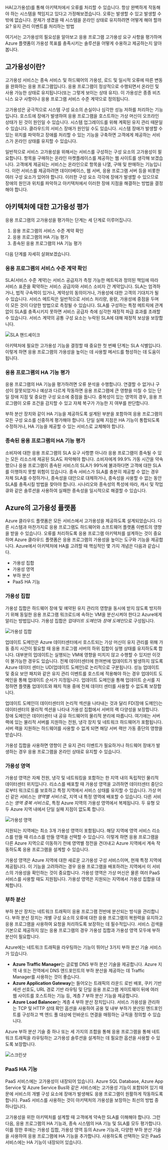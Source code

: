 HA(고가용성)를 통해 아키텍처에서 오류를 처리할 수 있습니다. 항상 완벽하게 작동해야 하는 시스템을 책임지고 있다고 가정해보겠습니다. 오류는 발생할 수 있고 발생할 수 밖에 없습니다. 문제가 생겼을 때 시스템을 온라인 상태로 유지하려면 어떻게 해야 할까요? 유지 관리 이벤트를 처리하는 방법

여기서는 고가용성의 필요성을 알아보고 응용 프로그램 고가용성 요구 사항을 평가하며 Azure 플랫폼이 가용성 목표를 충족시키는 솔루션을 어떻게 수용하고 제공하는지 알아봅니다.

## <a name="what-is-high-availability"></a>고가용성이란?

고가용성 서비스는 종속 서비스 및 하드웨어의 가용성, 로드 및 일시적 오류에 따른 변동을 완화하는 응용 프로그램입니다. 응용 프로그램이 정상적으로 수행되면서 온라인 및 사용 가능한 상태로 유지됩니다(또는 그렇게 보이는 상태 유지). 이 가용성은 종종 비즈니스 요구 사항이나 응용 프로그램 서비스 수준 계약으로 정의됩니다.

고가용성은 궁극적으로 시스템 구성 요소의 손실이나 심각한 성능 저하를 처리하는 기능입니다. 호스트에 장애가 발생하여 응용 프로그램을 호스트하는 가상 머신이 오프라인 상태가 된 것이 원인일 수 있습니다. 시스템 업그레이드를 위해 계획된 유지 관리 때문일 수 있습니다. 클라우드의 서비스 장애가 원인일 수도 있습니다. 시스템 장애가 발생할 수 있는 위치를 파악하고 장애를 처리할 수 있는 기능을 구축하면 고객에게 제공하는 서비스가 온라인 상태를 유지할 수 있습니다.

일반적으로 서비스 고가용성을 위해서는 서비스를 구성하는 구성 요소의 고가용성이 필요합니다. 항목을 구매하는 온라인 마켓플레이스를 제공하는 웹 사이트를 생각해 보겠습니다. 고객에게 제공되는 서비스는 온라인으로 항목을 나열, 구매 및 판매하는 기능입니다. 이런 서비스를 제공하려면 데이터베이스, 웹 서버, 응용 프로그램 서버 등을 비롯한 여러 구성 요소가 있어야 합니다. 이러한 구성 요소 각각에 장애가 발생할 수 있으므로 장애의 원인과 위치를 파악하고 아키텍처에서 이러한 장애 지점을 해결하는 방법을 결정해야 합니다.

## <a name="evaluate-high-availability-for-your-architecture"></a>아키텍처에 대한 고가용성 평가

응용 프로그램의 고가용성을 평가하는 단계는 세 단계로 이루어집니다.

1. 응용 프로그램의 서비스 수준 계약 확인
1. 응용 프로그램의 HA 기능 평가
1. 종속된 응용 프로그램의 HA 기능 평가

다음 단계를 자세히 살펴보겠습니다.

### <a name="determine-the-service-level-agreement-of-your-application"></a>응용 프로그램의 서비스 수준 계약 확인

SLA(서비스 수준 계약)는 서비스 공급자가 측정 가능한 메트릭과 정의된 책임에 따라 서비스 표준을 확약하는 서비스 공급자와 서비스 소비자 간 계약입니다. SLA는 엄격하거나, 법적 구속력이 있거나, 계약상의 동의이거나, 가용성에 대한 고객의 기대치가 될 수 있습니다. 서비스 메트릭은 일반적으로 서비스 처리량, 용량, 가용성에 중점을 두며 이 모든 것이 다양한 방법으로 측정될 수 있습니다. SLA를 구성하는 특정 메트릭에 관계없이 SLA를 충족시키지 못하면 서비스 공급자 측에 심각한 재정적 파급 효과를 초래할 수 있습니다. 서비스 계약의 공통 구성 요소는 누락된 SLA에 대해 재정적 보상을 보장합니다.

![SLA 핸드셰이크](../media-draft/SLAHandshake.png)

아키텍처에 필요한 고가용성 기능을 결정할 때 중요한 첫 번째 단계는 SLA 식별입니다. 이렇게 하면 응용 프로그램의 가용성을 높이는 데 사용할 메서드를 형성하는 데 도움이 됩니다.

### <a name="evaluate-the-ha-capabilities-of-the-application"></a>응용 프로그램의 HA 기능 평가

응용 프로그램의 HA 기능을 평가하려면 오류 분석을 수행합니다. 연결할 수 없거나 구성이 잘못되었거나 예상과 다르게 작동하면 응용 프로그램에 큰 영향을 미칠 수 있는 단일 장애 지점 및 중요한 구성 요소에 중점을 둡니다. 중복성이 있는 영역의 경우, 응용 프로그램이 오류 조건을 감지할 수 있고 자체 복구가 가능한 지 여부를 판단합니다.

부하 분산 장치와 같이 HA 기능을 제공하도록 설계된 부분을 포함하여 응용 프로그램의 모든 구성 요소를 신중하게 평가해야 합니다. 단일 실패 지점은 HA 기능이 통합되도록 수정하거나, HA 기능을 제공할 수 있는 서비스로 교체해야 합니다.

### <a name="evaluate-the-ha-capabilities-of-dependent-applications"></a>종속된 응용 프로그램의 HA 기능 평가

소비자에 대한 응용 프로그램의 SLA 요구 사항뿐 아니라 응용 프로그램이 종속될 수 있는 모든 리소스에 제공된 SLA도 파악해야 합니다. 소비자에게 99.9% 가동 시간을 약속했으나 응용 프로그램이 종속된 서비스의 SLA가 99%에 불과하다면 고객에 대한 SLA를 이행하지 못할 위험이 있습니다. 종속 서비스가 SLA를 충분히 제공할 수 없는 경우 자체 SLA를 수정하거나, 종속성을 대안으로 대체하거나, 종속성을 사용할 수 없는 동안 SLA를 충족시킬 방법을 찾아야 합니다. 시나리오와 종속성의 특성에 따라, 캐시 및 작업 큐와 같은 솔루션을 사용하여 실패한 종속성을 일시적으로 해결할 수 있습니다.

## <a name="azures-highly-available-platform"></a>Azure의 고가용성 플랫폼

Azure 클라우드 플랫폼은 모든 서비스에서 고가용성을 제공하도록 설계되었습니다. 다른 시스템과 마찬가지로 응용 프로그램도 하드웨어와 소프트웨어 플랫폼 이벤트의 영향을 받을 수 있습니다. 오류를 처리하도록 응용 프로그램 아키텍처를 설계하는 것이 중요하며 Azure 클라우드 플랫폼은 응용 프로그램의 가용성을 높이는 도구와 기능을 제공합니다. Azure에서 아키텍처에 HA를 고려할 때 핵심적인 몇 가지 개념은 다음과 같습니다.

* 가용성 집합
* 가용성 영역
* 부하 분산
* PaaS HA 기능

### <a name="availability-sets"></a>가용성 집합

가용성 집합은 하드웨어 장애 및 예약된 유지 관리의 영향을 동시에 받지 않도록 방지하기 위해 동일한 응용 프로그램 워크로드에 속하는 VM을 분산시켜야 한다고 Azure에게 알리는 방법입니다. 가용성 집합은 *업데이트 도메인*과 *장애 도메인*으로 구성됩니다.

![가용성 집합](../media-draft/AzAvailSets.png)

업데이트 도메인은 Azure 데이터센터에서 호스트되는 가상 머신이 유지 관리를 위해 가동 중지 시간이 필요할 때 응용 프로그램 서버의 하위 집합이 실행 상태를 유지하도록 합니다. 대부분의 업데이트는 실행되는 VM에 영향을 미치지 않고 수행할 수 있지만 이것이 불가능한 경우도 있습니다. 전체 데이터센터에 한꺼번에 업데이트가 발생하지 않도록 Azure 데이터 센터는 UD(업데이트 도메인)로 논리적으로 구분됩니다. 성능 업데이트 및 중요 보안 패치와 같은 유지 관리 이벤트를 호스트에 적용해야 하는 경우 업데이트 도메인을 통해 업데이트 순서가 지정됩니다. 업데이트 도메인을 통해 업데이트 순서를 지정하면 플랫폼 업데이트와 패치 적용 중에 전체 데이터 센터를 사용할 수 없도록 보장합니다.

업데이트 도메인이 데이터센터의 논리적 섹션을 나타내는 것과 달리 FD(장애 도메인)는 데이터센터의 물리적 섹션을 나타내 가용성 집합에서 서버의 랙 다양성을 보장합니다. 장애 도메인은 데이터센터 내 공유 하드웨어의 물리적 분리에 따릅니다. 여기에는 서버 랙에 있는 물리적 서버를 지원하는 전원, 냉각 장치 및 네트워크 하드웨어가 포함됩니다. 서버 랙을 지원하는 하드웨어를 사용할 수 없게 되면 해당 서버 랙만 가동 중단의 영향을 받습니다.

가용성 집합을 사용하면 영향이 큰 유지 관리 이벤트가 필요하거나 하드웨어 장애가 발생하는 경우 응용 프로그램을 온라인 상태로 유지할 수 있습니다.

### <a name="availability-zones"></a>가용성 영역

가용성 영역은 자체 전원, 냉각 및 네트워킹을 포함하는 한 지역 내의 독립적인 물리적 데이터센터 위치입니다. 리소스를 배포할 때 가용성 영역을 고려하면 데이터센터 중단으로부터 워크로드를 보호하고 특정 지역에서 서비스 상태를 유지할 수 있습니다. 가상 머신 같은 서비스는 *영역별 서비스*로, 지역 내 특정 영역에 배포할 수 있습니다. 다른 서비스는 *영역 중복 서비스*로, 특정 Azure 지역의 가용성 영역에서 복제됩니다. 두 유형 모두 Azure 지역 내에서 단일 실패 지점이 없도록 합니다.

![가용성 영역](../media-draft/AzAvailZones.png)

지원되는 지역에는 최소 3개 가용성 영역이 포함됩니다. 해당 지역에 영역 서비스 리소스를 만들 때 리소스를 만들 영역을 선택할 수 있습니다. 이렇게 하면 응용 프로그램을 다른 Azure 지역으로 이동하기 전에 영역별 정전을 견뎌내고 Azure 지역에서 계속 작동하도록 응용 프로그램을 설계할 수 있습니다.

가용성 영역은 Azure 지역에 대한 새로운 고가용성 구성 서비스이며, 현재 특정 지역에 제공됩니다. 이 기능을 고려하려는 경우 응용 프로그램을 배포하려는 지역에서 이 서비스의 가용성을 확인하는 것이 중요합니다. 가용성 영역은 가상 머신은 물론 여러 PaaS 서비스를 사용할 때도 지원됩니다. 가용성 영역은 지원되는 지역에서 가용성 집합을 대체합니다.

### <a name="load-balancing"></a>부하 분산

부하 분산 장치는 네트워크 트래픽이 응용 프로그램 전반에 분산되는 방식을 관리합니다. 부하 분산 장치는 개별 구성 요소의 오류에 대한 응용 프로그램의 복원력을 유지하고 응용 프로그램을 사용하여 요청을 처리하도록 보장하는 데 필수적입니다. 서비스 검색을 기본으로 제공하지 않는 응용 프로그램의 경우 가용성 집합과 가용성 영역 모두에 부하 분산이 필요합니다.

Azure에는 네트워크 트래픽을 라우팅하는 기능이 뛰어난 3가지 부하 분산 기술 서비스가 있습니다.

* **Azure Traffic Manager**는 글로벌 DNS 부하 분산 기술을 제공합니다. Azure 지역 내 또는 전역에서 DNS 엔드포인트의 부하 분산을 제공하는 데 Traffic Manager를 사용하는 것이 좋습니다.
* **Azure Application Gateway**는 들어오는 트래픽의 라운드 로빈 배포, 쿠키 기반 세션 선호도, URL 경로 기반 라우팅 및 단일 응용 프로그램 게이트웨이 뒤에 여러 웹 사이트를 호스트하는 기능 등, 계층 7 부하 분산 기능을 제공합니다.
* **Azure Load Balancer**는 계층 4 부하 분산 장치입니다. 서비스 가용성을 관리하는 TCP 및 HTTP 상태 확인 옵션을 사용하여 공용 및 내부 부하가 분산된 엔드포인트를 구성하고 백 엔드 풀 대상에 인바운드 연결을 매핑하는 규칙을 정의할 수 있습니다.

Azure 부하 분산 기술 중 하나 또는 세 가지의 조합을 통해 응용 프로그램을 통해 네트워크 트래픽을 라우팅하는 고가용성 솔루션을 설계하는 데 필요한 옵션을 사용할 수 있도록 보장합니다.

![스크린샷](../media-draft/AzLBOptions.png)

### <a name="paas-ha-capabilities"></a>PaaS HA 기능

PaaS 서비스에는 고가용성이 내장되어 있습니다. Azure SQL Database, Azure App Service 및 Azure Service Bus와 같은 서비스에는 고가용성 기능이 포함되어 있기 때문에 서비스의 개별 구성 요소에 장애가 발생해도 응용 프로그램이 원활하게 작동하도록 합니다. PaaS 서비스를 사용하는 것이 아키텍처의 가용성을 보장하는 최선의 방법 중 하나입니다.

고가용성을 위한 아키텍처를 설계할 때 고객에게 약속한 SLA를 이해해야 합니다. 그런 다음, 응용 프로그램의 HA 기능과, 종속 시스템의 HA 기능 및 SLA를 모두 평가합니다. 이를 정한 후에는 가용성 집합, 가용성 영역 등의 Azure 기능과, 다양한 부하 분산 기술을 사용하여 응용 프로그램에 HA 기능을 추가합니다. 사용하도록 선택하는 모든 PaaS 서비스에는 HA 기능이 내장되어 있습니다.

